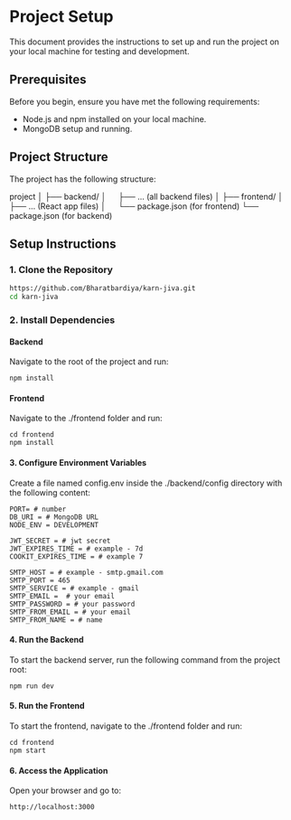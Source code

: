 # Project Setup

This document provides the instructions to set up and run the project on your local machine for testing and development.

## Prerequisites

Before you begin, ensure you have met the following requirements:

- Node.js and npm installed on your local machine.
- MongoDB setup and running.

## Project Structure

The project has the following structure:

project │
    ├── backend/ │ 
        &emsp; ├── ... (all backend files) │ 
    ├── frontend/ │ 
        &emsp; ├── ... (React app files) │ 
        &emsp;   └── package.json (for frontend) 
    └── package.json (for backend)


## Setup Instructions

### 1. Clone the Repository

```bash
https://github.com/Bharatbardiya/karn-jiva.git
cd karn-jiva
```

### 2. Install Dependencies
#### Backend
Navigate to the root of the project and run:
```
npm install
```

#### Frontend
Navigate to the ./frontend folder and run:
```
cd frontend
npm install
```

#### 3. Configure Environment Variables
Create a file named config.env inside the ./backend/config directory with the following content:

```
PORT= # number
DB_URI = # MongoDB URL
NODE_ENV = DEVELOPMENT

JWT_SECRET = # jwt secret
JWT_EXPIRES_TIME = # example - 7d
COOKIT_EXPIRES_TIME = # example 7

SMTP_HOST = # example - smtp.gmail.com
SMTP_PORT = 465
SMTP_SERVICE = # example - gmail
SMTP_EMAIL =  # your email
SMTP_PASSWORD = # your password
SMTP_FROM_EMAIL = # your email
SMTP_FROM_NAME = # name
```

#### 4. Run the Backend
To start the backend server, run the following command from the project root:
```
npm run dev
```
#### 5. Run the Frontend
To start the frontend, navigate to the ./frontend folder and run:
```
cd frontend
npm start
```
#### 6. Access the Application
Open your browser and go to:
```
http://localhost:3000
```
